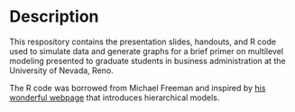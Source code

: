 # Description

This respository contains the presentation slides, handouts, and R code used to simulate data and generate graphs for a brief primer on multilevel modeling presented to graduate students in business administration at the University of Nevada, Reno.

The R code was borrowed from Michael Freeman and inspired by [his wonderful webpage](http://mfviz.com/hierarchical-models/) that introduces hierarchical models.
